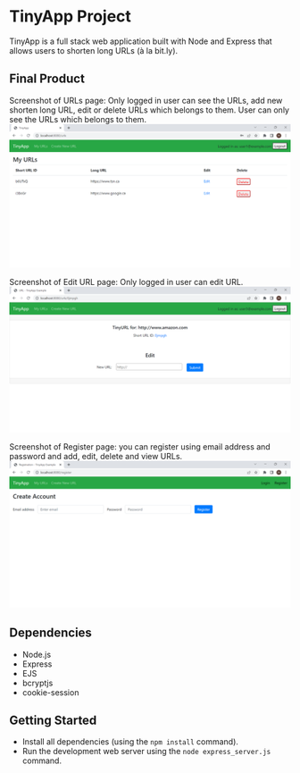 # TinyApp Project

TinyApp is a full stack web application built with Node and Express that allows users to shorten long URLs (à la bit.ly).

## Final Product

Screenshot of URLs page:  Only logged in user can see the URLs, add new shorten long URL, edit or delete URLs which belongs to them. User can only see the URLs which belongs to them.
!["Screenshot of URLs page"](https://github.com/mitalikawde11/tinyapp/blob/master/docs/urls_page.png?raw=true)


Screenshot of Edit URL page:  Only logged in user can edit URL.
!["Screenshot of Edit URL page"](https://github.com/mitalikawde11/tinyapp/blob/master/docs/urls_edit_page.png?raw=true)


Screenshot of Register page:  you can register using email address and password and add, edit, delete and view URLs.
!["Screenshot of Register page"](https://github.com/mitalikawde11/tinyapp/blob/master/docs/urls_register_page.png?raw=true)

## Dependencies

- Node.js
- Express
- EJS
- bcryptjs
- cookie-session

## Getting Started

- Install all dependencies (using the `npm install` command).
- Run the development web server using the `node express_server.js` command.